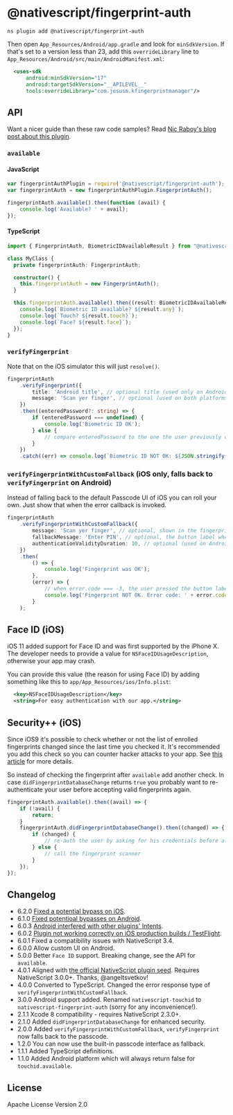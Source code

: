 # @nativescript/fingerprint-auth

```cli
ns plugin add @nativescript/fingerprint-auth
```

Then open `App_Resources/Android/app.gradle` and look for `minSdkVersion`.
If that's set to a version less than 23, add this `overrideLibrary` line to `App_Resources/Android/src/main/AndroidManifest.xml`:

```xml
  <uses-sdk
      android:minSdkVersion="17"
      android:targetSdkVersion="__APILEVEL__"
      tools:overrideLibrary="com.jesusm.kfingerprintmanager"/>
```

## API

Want a nicer guide than these raw code samples? Read [Nic Raboy's blog post about this plugin](https://www.thepolyglotdeveloper.com/2016/03/add-touch-id-authentication-support-to-your-nativescript-app/).

### `available`

#### JavaScript

```js
var fingerprintAuthPlugin = require('@nativescript/fingerprint-auth');
var fingerprintAuth = new fingerprintAuthPlugin.FingerprintAuth();

fingerprintAuth.available().then(function (avail) {
	console.log('Available? ' + avail);
});
```

#### TypeScript

```typescript
import { FingerprintAuth, BiometricIDAvailableResult } from "@nativescript/fingerprint-auth";

class MyClass {
  private fingerprintAuth: FingerprintAuth;

  constructor() {
    this.fingerprintAuth = new FingerprintAuth();
  }

  this.fingerprintAuth.available().then((result: BiometricIDAvailableResult) => {
    console.log(`Biometric ID available? ${result.any}`);
    console.log(`Touch? ${result.touch}`);
    console.log(`Face? ${result.face}`);
  });
}
```

### `verifyFingerprint`

Note that on the iOS simulator this will just `resolve()`.

```typescript
fingerprintAuth
	.verifyFingerprint({
		title: 'Android title', // optional title (used only on Android)
		message: 'Scan yer finger', // optional (used on both platforms) - for FaceID on iOS see the notes about NSFaceIDUsageDescription
	})
	.then((enteredPassword?: string) => {
		if (enteredPassword === undefined) {
			console.log('Biometric ID OK');
		} else {
			// compare enteredPassword to the one the user previously configured for your app (which is not the users system password!)
		}
	})
	.catch((err) => console.log(`Biometric ID NOT OK: ${JSON.stringify(err)}`));
```

### `verifyFingerprintWithCustomFallback` (iOS only, falls back to `verifyFingerprint` on Android)

Instead of falling back to the default Passcode UI of iOS you can roll your own.
Just show that when the error callback is invoked.

```typescript
fingerprintAuth
	.verifyFingerprintWithCustomFallback({
		message: 'Scan yer finger', // optional, shown in the fingerprint dialog (default: 'Scan your finger').
		fallbackMessage: 'Enter PIN', // optional, the button label when scanning fails (default: 'Enter password').
		authenticationValidityDuration: 10, // optional (used on Android, default 5)
	})
	.then(
		() => {
			console.log('Fingerprint was OK');
		},
		(error) => {
			// when error.code === -3, the user pressed the button labeled with your fallbackMessage
			console.log('Fingerprint NOT OK. Error code: ' + error.code + '. Error message: ' + error.message);
		}
	);
```

## Face ID (iOS)

iOS 11 added support for Face ID and was first supported by the iPhone X.
The developer needs to provide a value for `NSFaceIDUsageDescription`, otherwise your app may crash.

You can provide this value (the reason for using Face ID) by adding something like this to `app/App_Resources/ios/Info.plist`:

```xml
  <key>NSFaceIDUsageDescription</key>
  <string>For easy authentication with our app.</string>
```

## Security++ (iOS)

Since iOS9 it's possible to check whether or not the list of enrolled fingerprints changed since
the last time you checked it. It's recommended you add this check so you can counter hacker attacks
to your app. See [this article](https://www.linkedin.com/pulse/fingerprint-trojan-per-thorsheim/) for more details.

So instead of checking the fingerprint after `available` add another check.
In case `didFingerprintDatabaseChange` returns `true` you probably want to re-authenticate your user
before accepting valid fingerprints again.

```typescript
fingerprintAuth.available().then((avail) => {
	if (!avail) {
		return;
	}
	fingerprintAuth.didFingerprintDatabaseChange().then((changed) => {
		if (changed) {
			// re-auth the user by asking for his credentials before allowing a fingerprint scan again
		} else {
			// call the fingerprint scanner
		}
	});
});
```

## Changelog

- 6.2.0 [Fixed a potential bypass on iOS](https://github.com/EddyVerbruggen/nativescript-fingerprint-auth/issues/41).
- 6.1.0 [Fixed potentioal bypasses on Android](https://github.com/EddyVerbruggen/nativescript-fingerprint-auth/milestone/8?closed=1).
- 6.0.3 [Android interfered with other plugins' Intents](https://github.com/EddyVerbruggen/nativescript-fingerprint-auth/pull/28).
- 6.0.2 [Plugin not working correctly on iOS production builds / TestFlight](https://github.com/EddyVerbruggen/nativescript-fingerprint-auth/issues/27).
- 6.0.1 Fixed a compatibility issues with NativeScript 3.4.
- 6.0.0 Allow custom UI on Android.
- 5.0.0 Better `Face ID` support. Breaking change, see the API for `available`.
- 4.0.1 Aligned with [the official NativeScript plugin seed](https://github.com/NativeScript/nativescript-plugin-seed). Requires NativeScript 3.0.0+. Thanks, @angeltsvetkov!
- 4.0.0 Converted to TypeScript. Changed the error response type of `verifyFingerprintWithCustomFallback`.
- 3.0.0 Android support added. Renamed `nativescript-touchid` to `nativescript-fingerprint-auth` (sorry for any inconvenience!).
- 2.1.1 Xcode 8 compatibility - requires NativeScript 2.3.0+.
- 2.1.0 Added `didFingerprintDatabaseChange` for enhanced security.
- 2.0.0 Added `verifyFingerprintWithCustomFallback`, `verifyFingerprint` now falls back to the passcode.
- 1.2.0 You can now use the built-in passcode interface as fallback.
- 1.1.1 Added TypeScript definitions.
- 1.1.0 Added Android platform which will always return false for `touchid.available`.

## License

Apache License Version 2.0

